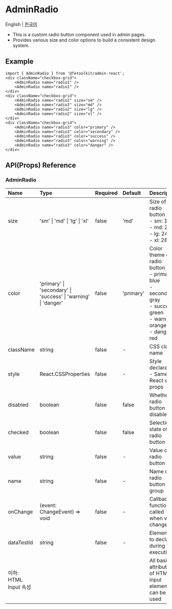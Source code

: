 # AdminRadio

English | [한국어](../ko/component_radio.md)

- This is a custom radio button component used in admin pages.
- Provides various size and color options to build a consistent design system.

## Example

```tsx
import { AdminRadio } from '@fetoolkit/admin-react';
<div className="checkbox-grid">
    <AdminRadio name="radio1" />
    <AdminRadio name="radio1" />
</div>
<div className="checkbox-grid">
    <AdminRadio name="radio2" size="sm" />
    <AdminRadio name="radio2" size="md" />
    <AdminRadio name="radio2" size="lg" />
    <AdminRadio name="radio2" size="xl" />
</div>
<div className="checkbox-grid">
    <AdminRadio name="radio3" color="primary" />
    <AdminRadio name="radio3" color="secondary" />
    <AdminRadio name="radio3" color="success" />
    <AdminRadio name="radio3" color="warning" />
    <AdminRadio name="radio3" color="danger" />
</div>
```

## API(Props) Reference

### AdminRadio

| Name                  | Type                                                           | Required | Default   | Description                                                                                                                     |
| :-------------------- | :------------------------------------------------------------- | :------- | :-------- | :------------------------------------------------------------------------------------------------------------------------------ |
| size                  | 'sm' \| 'md' \| 'lg' \| 'xl'                                   | false    | 'md'      | Size of radio button <br> - sm: 16px<br> - md: 20px<br> - lg: 24px<br> - xl: 28px                                               |
| color                 | 'primary' \| 'secondary' \| 'success' \| 'warning' \| 'danger' | false    | 'primary' | Color theme of radio button <br> - primary: blue<br>- secondary: gray<br>- success: green<br>- warning: orange<br>- danger: red |
| className             | string                                                         | false    | -         | CSS class name                                                                                                                  |
| style                 | React.CSSProperties                                            | false    | -         | Style declaration <br> - Same as React `style` props                                                                            |
| disabled              | boolean                                                        | false    | false     | Whether radio button is disabled                                                                                                |
| checked               | boolean                                                        | false    | false     | Selection state of radio button                                                                                                 |
| value                 | string                                                         | false    | -         | Value of radio button                                                                                                           |
| name                  | string                                                         | false    | -         | Name of radio button group                                                                                                      |
| onChange              | (event: ChangeEvent<HTMLInputElement>) => void                 | false    | -         | Callback function called when value changes                                                                                     |
| dataTestId            | string                                                         | false    | -         | Element ID to declare during test execution                                                                                     |
| 이하: HTML Input 속성 |                                                                |          |           | All basic attributes of HTML input element can be used                                                                          |

